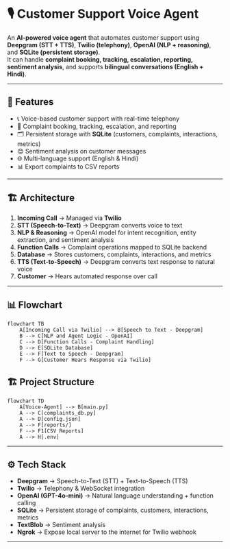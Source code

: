 # 🎙️ Customer Support Voice Agent

An **AI-powered voice agent** that automates customer support using **Deepgram (STT + TTS)**, **Twilio (telephony)**, **OpenAI (NLP + reasoning)**, and **SQLite (persistent storage)**.  
It can handle **complaint booking, tracking, escalation, reporting, sentiment analysis**, and supports **bilingual conversations (English + Hindi)**.

---

## 🚀 Features
- 📞 Voice-based customer support with real-time telephony  
- 📝 Complaint booking, tracking, escalation, and reporting  
- 🗂️ Persistent storage with **SQLite** (customers, complaints, interactions, metrics)  
- 😊 Sentiment analysis on customer messages  
- 🌐 Multi-language support (English & Hindi)  
- 📊 Export complaints to CSV reports   

---

## 🏗️ Architecture

1. **Incoming Call** → Managed via **Twilio**  
2. **STT (Speech-to-Text)** → Deepgram converts voice to text  
3. **NLP & Reasoning** → OpenAI model for intent recognition, entity extraction, and sentiment analysis  
4. **Function Calls** → Complaint operations mapped to SQLite backend  
5. **Database** → Stores customers, complaints, interactions, and metrics  
6. **TTS (Text-to-Speech)** → Deepgram converts text response to natural voice  
7. **Customer** → Hears automated response over call  

---

## 📊 Flowchart

```mermaid
flowchart TB
    A[Incoming Call via Twilio] --> B[Speech to Text - Deepgram]
    B --> C[NLP and Agent Logic - OpenAI]
    C --> D[Function Calls - Complaint Handling]
    D --> E[SQLite Database]
    E --> F[Text to Speech - Deepgram]
    F --> G[Customer Hears Response via Twilio]
```

## 🏗️ Project Structure

```mermaid
flowchart TD
    A[Voice-Agent] --> B[main.py]
    A --> C[complaints_db.py]
    A --> D[config.json]
    A --> F[reports/]
    F --> F1[CSV Reports]
    A --> H[.env]
```

---

## ⚙️ Tech Stack

- **Deepgram** → Speech-to-Text (STT) + Text-to-Speech (TTS)  
- **Twilio** → Telephony & WebSocket integration  
- **OpenAI (GPT-4o-mini)** → Natural language understanding + function calling  
- **SQLite** → Persistent storage of complaints, customers, interactions, metrics  
- **TextBlob** → Sentiment analysis    
- **Ngrok** → Expose local server to the internet for Twilio webhook  

---










